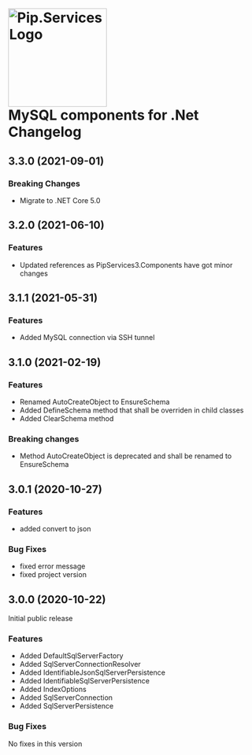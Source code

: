 # <img src="https://uploads-ssl.webflow.com/5ea5d3315186cf5ec60c3ee4/5edf1c94ce4c859f2b188094_logo.svg" alt="Pip.Services Logo" width="200"> <br/> MySQL components for .Net Changelog

## <a name="3.3.0"></a> 3.3.0 (2021-09-01)

### Breaking Changes
* Migrate to .NET Core 5.0

## <a name="3.2.0"></a> 3.2.0 (2021-06-10) 

### Features
* Updated references as PipServices3.Components have got minor changes

## <a name="3.1.1"></a> 3.1.1 (2021-05-31)

### Features
* Added MySQL connection via SSH tunnel

## <a name="3.1.0"></a> 3.1.0 (2021-02-19) 

### Features
* Renamed AutoCreateObject to EnsureSchema
* Added DefineSchema method that shall be overriden in child classes
* Added ClearSchema method

### Breaking changes
* Method AutoCreateObject is deprecated and shall be renamed to EnsureSchema

## <a name="3.0.1"></a> 3.0.1 (2020-10-27)

### Features
* added convert to json

### Bug Fixes
* fixed error message
* fixed project version

## <a name="3.0.0"></a> 3.0.0 (2020-10-22)

Initial public release

### Features
* Added DefaultSqlServerFactory
* Added SqlServerConnectionResolver
* Added IdentifiableJsonSqlServerPersistence
* Added IdentifiableSqlServerPersistence
* Added IndexOptions
* Added SqlServerConnection
* Added SqlServerPersistence

### Bug Fixes
No fixes in this version

